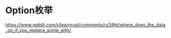 # Option枚举

https://www.reddit.com/r/learnrust/comments/rz34ht/where_does_the_data_go_if_you_replace_some_with/
